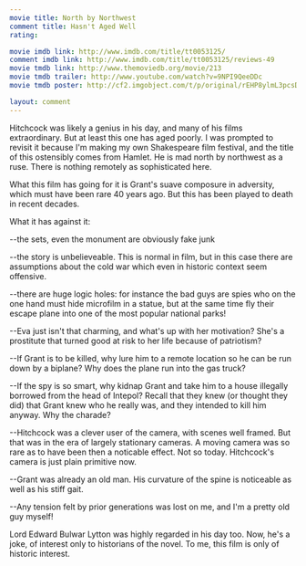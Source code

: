 ```yaml
---
movie title: North by Northwest
comment title: Hasn't Aged Well
rating: 

movie imdb link: http://www.imdb.com/title/tt0053125/
comment imdb link: http://www.imdb.com/title/tt0053125/reviews-49
movie tmdb link: http://www.themoviedb.org/movie/213
movie tmdb trailer: http://www.youtube.com/watch?v=9NPI9QeeDDc
movie tmdb poster: http://cf2.imgobject.com/t/p/original/rEHP8ylmL3pcsDUEA6Z5qhajYui.jpg

layout: comment
---
```


Hitchcock was likely a genius in his day, and many of his films extraordinary. But at least this one has aged poorly. I was prompted to revisit it because I'm making my own Shakespeare film festival, and the title of this ostensibly comes from Hamlet. He is mad north by northwest as a ruse. There is nothing remotely as sophisticated here.

What this film has going for it is Grant's suave composure in adversity, which must have been rare 40 years ago. But this has been played to death in recent decades.

What it has against it:

--the sets, even the monument are obviously fake junk

--the story is unbelieveable. This is normal in film, but in this case there are assumptions about the cold war which even in historic context seem offensive.

--there are huge logic holes: for instance the bad guys are spies who on the one hand must hide microfilm in a statue, but at the same time fly their escape plane into one of the most popular national parks!

--Eva just isn't that charming, and what's up with her motivation? She's a prostitute that turned good at risk to her life because of patriotism?

--If Grant is to be killed, why lure him to a remote location so he can be run down by a biplane? Why does the plane run into the gas truck?

--If the spy is so smart, why kidnap Grant and take him to a house illegally borrowed from the head of Intepol? Recall that they knew (or thought they did) that Grant knew who he really was, and they intended to kill him anyway. Why the charade?

--Hitchcock was a clever user of the camera, with scenes well framed. But that was in the era of largely stationary cameras. A moving camera was so rare as to have been then a noticable effect. Not so today. Hitchcock's camera is just plain primitive now.

--Grant was already an old man. His curvature of the spine is noticeable as well as his stiff gait.

--Any tension felt by prior generations was lost on me, and I'm a pretty old guy myself!

Lord Edward Bulwar Lytton was highly regarded in his day too. Now, he's a joke, of interest only to historians of the novel. To me, this film is only of historic interest.